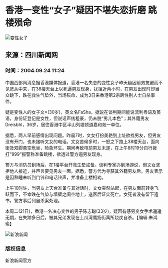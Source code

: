 # 香港一变性“女子”疑因不堪失恋折磨 跳楼殒命

![变性女子](//n.sinaimg.cn/sinakd10202/359/w180h179/20221208/1f65-8e99671c5f7e544db2514b4bfaabf276.jpg)

## 来源：四川新闻网

### 时间：2004.09.24 11:24

中国西部网消息据香港媒体报道，香港一名失恋的变性女子昨天疑因前男友避而不见悲从中来，在38楼天台上以死逼男友现身，扰攘近两小时，在男友出现时却当众跳下，跌在救生气垫外，当场殒命，成为3日来香港第2宗跨性别人士自杀事件。

疑是变性人的女子文×(30岁)，英文名FaSha，据说在谈判期间能说流利粤语及英语，身份证登记是女性，但说话声线粗豪，仍未脱“男儿本色”；其外籍男友Dreisbhl，36岁，居住香港中区半山列堤顿道嘉和苑一单位。

据悉，两人早前感情出现问题。昨晨7时，文女打扮美艳到上址欲找男友，但男友没有开门，也未接听文女的电话。文女苦候多时，一怒之下跑上38楼天台，面向街及双脚悬空危坐，险象环生。期间再致电前男友未遂，在上午8时19分自行拨打“999”报警称准备跳楼，欲透过警方逼男友现身。

警方与消防员到场后，在1楼平台开救生垫戒备。谈判专家亦到场游说，但文女坚拒他人接近，并声言要见男友一面。据悉，警方代为寻获其外籍男友后，男友表示是因熟睡未听到门铃和电话铃声，并准备上楼相劝。

上午10时许，当男友上天台准备与其对话时，文女突然站起，在男友面前转身飞跃而下，不幸跌在气垫与墙壁之间空地上，送医后证实死亡。女死者没有留下遗书，警方事后列自杀案处理。

本周二(21日)，香港一名决心变性的男子陈志聪(33岁)，疑因有感男变女手术遥遥无期，在失踪多日后，被其兄弟发现在土瓜湾鹰扬街寓所烧炭自杀。【编辑:朱鸿瑜】

![新浪新闻](https://n.sinaimg.cn/default/80905340/20200331/sinalogo.png)

### 版权信息
新浪新闻官方